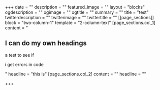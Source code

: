 +++
date = ""
description = ""
featured_image = ""
layout = "blocks"
ogdescription = ""
ogimage = ""
ogtitle = ""
summary = ""
title = "test"
twitterdescription = ""
twitterimage = ""
twittertitle = ""
[[page_sections]]
block = "two-column-1"
template = "2-column-text"
[page_sections.col_1]
content = "<h2>I can do my own headings</h2><p>a test to see if</p><p>i get errors in code</p>"
headline = "this is"
[page_sections.col_2]
content = ""
headline = ""

+++
